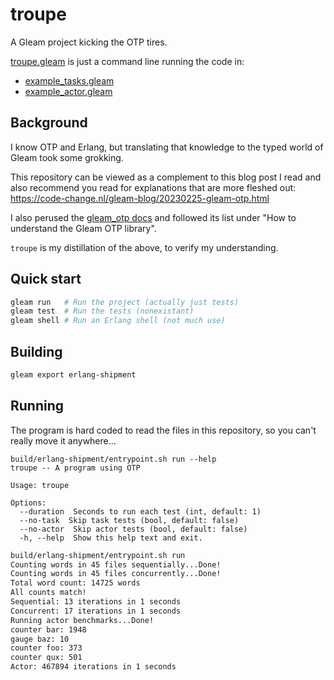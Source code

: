 # troupe

A Gleam project kicking the OTP tires.

[troupe.gleam](src/troupe.gleam) is just a command line running the code in:
* [example_tasks.gleam](src/troupe/example_tasks.gleam)
* [example_actor.gleam](src/troupe/example_actor.gleam)

## Background

I know OTP and Erlang, but translating that knowledge to the typed world of
Gleam took some grokking.

This repository can be viewed as a complement to this blog post I read and
also recommend you read for explanations that are more fleshed out:
https://code-change.nl/gleam-blog/20230225-gleam-otp.html

I also perused the [gleam_otp docs] and followed its list under "How to
understand the Gleam OTP library".

`troupe` is my distillation of the above, to verify my understanding.

[gleam_otp docs]: https://hexdocs.pm/gleam_otp/

## Quick start

```sh
gleam run   # Run the project (actually just tests)
gleam test  # Run the tests (nonexistant)
gleam shell # Run an Erlang shell (not much use)
```

## Building

```sh
gleam export erlang-shipment
```

## Running

The program is hard coded to read the files in this repository, so you can't
really move it anywhere...

```
build/erlang-shipment/entrypoint.sh run --help
troupe -- A program using OTP

Usage: troupe

Options:
  --duration  Seconds to run each test (int, default: 1)
  --no-task  Skip task tests (bool, default: false)
  --no-actor  Skip actor tests (bool, default: false)
  -h, --help  Show this help text and exit.
````

```sh
build/erlang-shipment/entrypoint.sh run
Counting words in 45 files sequentially...Done!
Counting words in 45 files concurrently...Done!
Total word count: 14725 words
All counts match!
Sequential: 13 iterations in 1 seconds
Concurrent: 17 iterations in 1 seconds
Running actor benchmarks...Done!
counter bar: 1948
gauge baz: 10
counter foo: 373
counter qux: 501
Actor: 467894 iterations in 1 seconds
```
